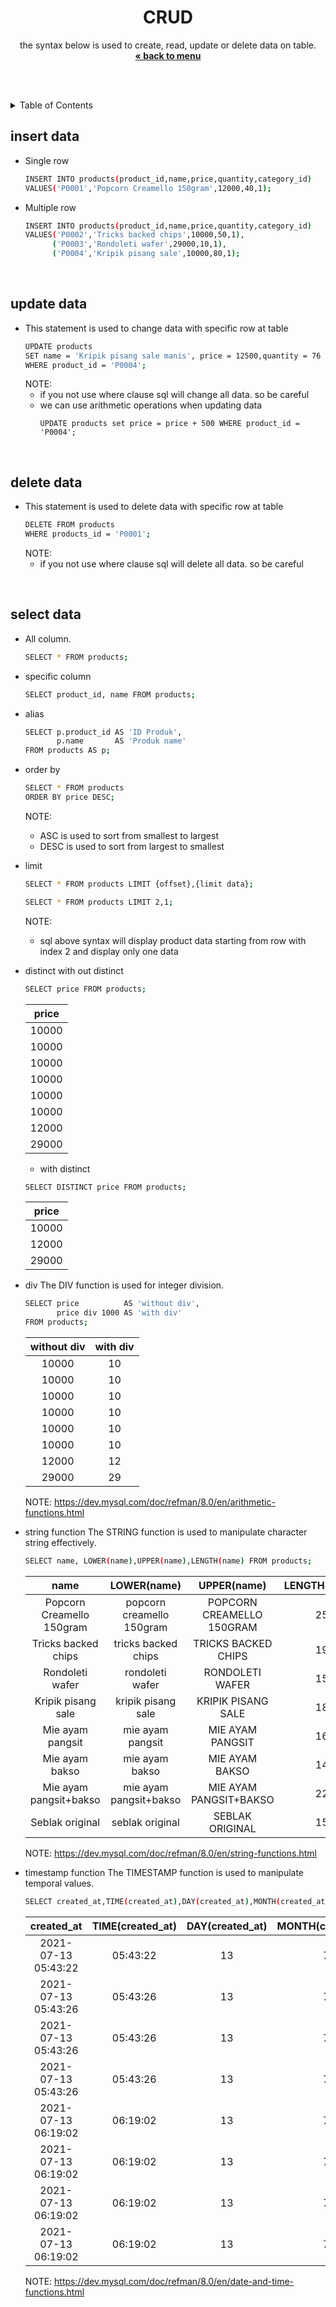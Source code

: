 
<p align="center">
    <h1 align="center">CRUD</h1>
    <p align="center">
        the syntax below is used to create, read, update or delete data on table.<br />
        <a href="../README.md"><strong>« back to menu</strong></a>
    </p>
    <br />
    <br />
</p>

<details close="close">
  <summary>Table of Contents</summary>
  <ul>
    <li><a href="#insert-data">insert data</a></li>
    <li><a href="#update-data">update data</a></li>
    <li><a href="#delete-data">delete data</a></li>
  </ul>
</details>

## insert data
* Single row
    ```sh
    INSERT INTO products(product_id,name,price,quantity,category_id) 
    VALUES('P0001','Popcorn Creamello 150gram',12000,40,1);
    ```
* Multiple row
    ```sh
    INSERT INTO products(product_id,name,price,quantity,category_id) 
    VALUES('P0002','Tricks backed chips',10000,50,1),
          ('P0003','Rondoleti wafer',29000,10,1),
          ('P0004','Kripik pisang sale',10000,80,1);
    ```
<br />

## update data
*   This statement is used to change data with specific row at table
    ```sh
    UPDATE products 
    SET name = 'Kripik pisang sale manis', price = 12500,quantity = 76 
    WHERE product_id = 'P0004';
    ```
    NOTE:  
    - if you not use where clause sql will change all data. so be careful
    - we can use arithmetic operations when updating data
        ```
        UPDATE products set price = price + 500 WHERE product_id = 'P0004';
        ```
<br />

## delete data
*   This statement is used to delete data with specific row at table
    ```sh
    DELETE FROM products
    WHERE products_id = 'P0001';
    ```
    NOTE:  
    - if you not use where clause sql will delete all data. so be careful
<br />

## select data
* All column. 
    ```sh
    SELECT * FROM products;
    ```
    
* specific column
    ```sh
    SELECT product_id, name FROM products;
    ```

* alias
    ```sh
    SELECT p.product_id AS 'ID Produk', 
           p.name       AS 'Produk name' 
    FROM products AS p;
    ```

* order by
    ```sh
    SELECT * FROM products 
    ORDER BY price DESC;
    ```
    NOTE:  
    - ASC is used to sort from smallest to largest
    - DESC is used to sort from largest to smallest

* limit
    ```sh
    SELECT * FROM products LIMIT {offset},{limit data};
    ```
    ```sh
    SELECT * FROM products LIMIT 2,1;
    ```
    NOTE:  
    - sql above syntax will display product data starting from row with index 2 and display only one data

* distinct
    with out distinct
    ```sh
    SELECT price FROM products;
    ```
    | price |
    | :---: |
    | 10000 |
    | 10000 |
    | 10000 |
    | 10000 |
    | 10000 |
    | 10000 |
    | 12000 |
    | 29000 |
    - with distinct
    ```sh
    SELECT DISTINCT price FROM products;
    ```
    | price |
    | :---: |
    | 10000 |
    | 12000 |
    | 29000 |

* div
    The DIV function is used for integer division.
    ```sh
    SELECT price          AS 'without div', 
           price div 1000 AS 'with div' 
    FROM products;
    ```
    | without div | with div |
    |:---:        |:---:     |
    |       10000 |       10 |
    |       10000 |       10 |
    |       10000 |       10 |
    |       10000 |       10 |
    |       10000 |       10 |
    |       10000 |       10 |
    |       12000 |       12 |
    |       29000 |       29 |

    NOTE: https://dev.mysql.com/doc/refman/8.0/en/arithmetic-functions.html

* string function
    The STRING function is used to manipulate character string effectively.
    ```sh
    SELECT name, LOWER(name),UPPER(name),LENGTH(name) FROM products;
    ```
    | name | LOWER(name) | UPPER(name) | LENGTH(name) |
    | :---: | :---: | :---: | :---: |
    | Popcorn Creamello 150gram | popcorn creamello 150gram | POPCORN CREAMELLO 150GRAM |           25 |
    | Tricks backed chips       | tricks backed chips       | TRICKS BACKED CHIPS       |           19 |
    | Rondoleti wafer           | rondoleti wafer           | RONDOLETI WAFER           |           15 |
    | Kripik pisang sale        | kripik pisang sale        | KRIPIK PISANG SALE        |           18 |
    | Mie ayam pangsit          | mie ayam pangsit          | MIE AYAM PANGSIT          |           16 |
    | Mie ayam bakso            | mie ayam bakso            | MIE AYAM BAKSO            |           14 |
    | Mie ayam pangsit+bakso    | mie ayam pangsit+bakso    | MIE AYAM PANGSIT+BAKSO    |           22 |
    | Seblak original           | seblak original           | SEBLAK ORIGINAL           |           15 |

    NOTE: https://dev.mysql.com/doc/refman/8.0/en/string-functions.html

* timestamp function
    The TIMESTAMP function is used to manipulate temporal values.
    ```sh
    SELECT created_at,TIME(created_at),DAY(created_at),MONTH(created_at),YEAR(created_at) FROM products;
    ```
    | created_at | TIME(created_at) | DAY(created_at) | MONTH(created_at) | YEAR(created_at) |
    | :---: | :---: | :---: | :---: | :---: |
    | 2021-07-13 05:43:22 | 05:43:22         |              13 |                 7 |             2021 |
    | 2021-07-13 05:43:26 | 05:43:26         |              13 |                 7 |             2021 |
    | 2021-07-13 05:43:26 | 05:43:26         |              13 |                 7 |             2021 |
    | 2021-07-13 05:43:26 | 05:43:26         |              13 |                 7 |             2021 |
    | 2021-07-13 06:19:02 | 06:19:02         |              13 |                 7 |             2021 |
    | 2021-07-13 06:19:02 | 06:19:02         |              13 |                 7 |             2021 |
    | 2021-07-13 06:19:02 | 06:19:02         |              13 |                 7 |             2021 |
    | 2021-07-13 06:19:02 | 06:19:02         |              13 |                 7 |             2021 |

    NOTE: https://dev.mysql.com/doc/refman/8.0/en/date-and-time-functions.html
<br />
